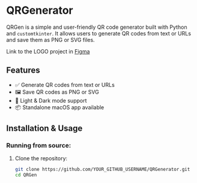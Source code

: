 # QRGenerator

QRGen is a simple and user-friendly QR code generator built with Python and `customtkinter`. It allows users to generate QR codes from text or URLs and save them as PNG or SVG files.

Link to the LOGO project in [Figma](<https://www.figma.com/design/zrqTCB8Azl7KMQuimlsk5k/QRGen-LOGO?node-id=1-2&t=mDstopdywqoV6JSB-1>)

## Features
- ✅ Generate QR codes from text or URLs
- 🖼️ Save QR codes as PNG or SVG
- 🌙 Light & Dark mode support
- 📦 Standalone macOS app available

## Installation & Usage
### Running from source:
1. Clone the repository:
   ```sh
   git clone https://github.com/YOUR_GITHUB_USERNAME/QRGenerator.git
   cd QRGen
